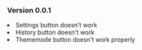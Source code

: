 <h3>Version 0.0.1</h3>
<li>Settings button doesn't work</li>
<li>History button doesn't work</li>
<li>Thememode button doesn't work properly</li>